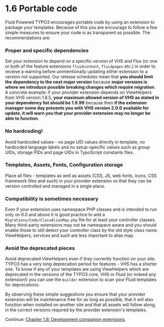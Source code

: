 1.6 Portable code
=================

Fluid Powered TYPO3 encourages portable code by using an extension to package your templates. Because of this you are encourage to follow a few simple measures to ensure your code is as transparent as possible. The recommendations are:

### Proper and specific dependencies

Set your extension to depend on a specific version of VHS and Flux (or one or both of the feature extensions `fluidcontent`, `fluidpages` etc.) in order to receive a warning before unintentionally updating either extension to a version not supported. Our release schedules mean that **you should limit the dependency to the next major version** because **major versions is where we introduce possible breaking changes which require migration**. A concrete example: if your provider extension depends on ViewHelpers from VHS version 1.8.5, **your maximum allowed version of VHS as stated in your dependency list should be 1.9.99** because then **if the extension manager some day presents you with VHS version 2.0.0 available for update, it will warn you that your provider extension may no longer be able to function**.

### No hardcoding!

Avoid hardcoded values - no page UID values directly in template, no hardcoded language labels and no setup-specific values such as group UIDs, storage PIDs and page UIDs in TypoScript constants files.

### Templates, Assets, Fonts, Configuration storage

Place all files - templates as well as assets (CSS, JS, web fonts, icons, CSS framework files and such) in your provider extension so that they can be version controlled and managed in a single place.

### Compatibility is sometimes necessary

Even if your extension uses namespace PHP classes and is intended to run only on 6.0 and above it is good practice to add a `Migrations/Code/ClassAliasMap.php` file for at least your controller classes. Many third-party extensions may not be namespace aware and you should enable those to still detect your controller class by the old style class name. ViewHelpers, services and such are less important to alias map.

### Avoid the deprecated pieces

Avoid deprecated ViewHelpers even if they currently function on your site. TYPO3 has a very long deprecation period for features - VHS has a shorter one. To know if any of your templates are using ViewHelpers which are deprecated in the versions of the TYPO3 core, VHS or Fluid (or indeed any extension!) you can use the `builder` extension to scan your Fluid templates for deprecations.

By observing these simple suggestions you ensure that your provider extension will be maintenance free for as long as possible, that it will also function when installed on another site and that all assets will follow along, in the correct versions required by the provider extension's templates.

Continue: [Chapter 1.8: Development companion extensions](1.8.DevelopmentCompanionExtensions.md).
